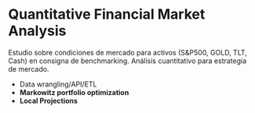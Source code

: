 # Quantitative Financial Market Analysis

Estudio sobre condiciones de mercado para activos (S&amp;P500, GOLD, TLT, Cash) en consigna de benchmarking. Análisis cuantitativo para estrategia de mercado.

- Data wrangling/API/ETL
- **Markowitz portfolio optimization**
- **Local Projections**
